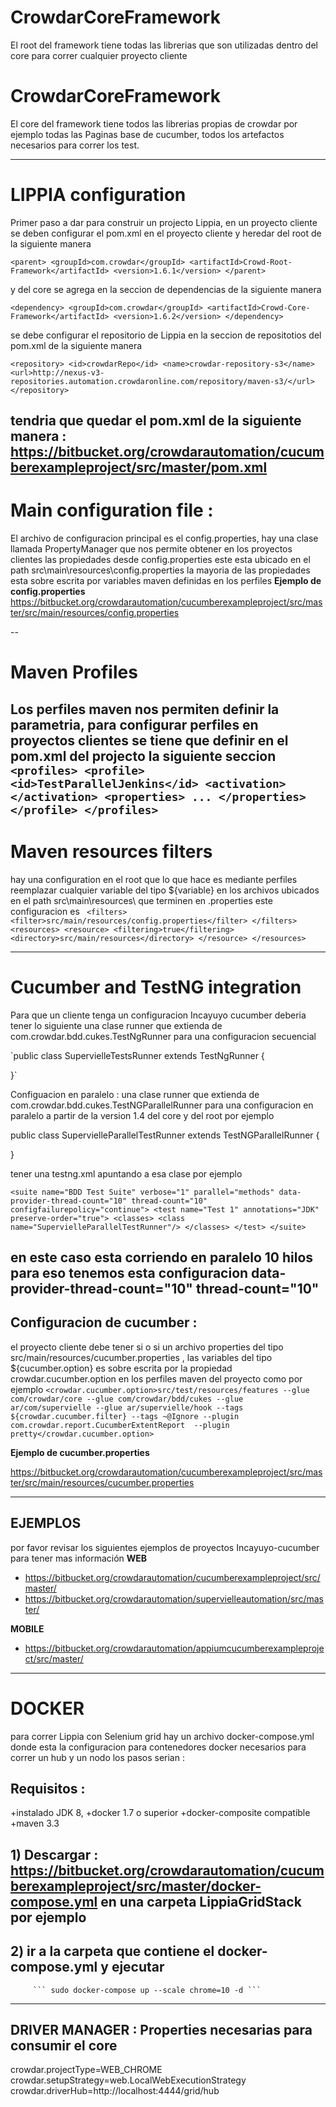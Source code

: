 # CrowdarCoreFramework

El root del framework tiene todas las librerias que son utilizadas dentro del core para correr cualquier proyecto cliente

# CrowdarCoreFramework
El core del framework tiene todos las librerias propias de crowdar por ejemplo todas las Paginas base de cucumber, todos los artefactos necesarios para correr los test.

---

# LIPPIA configuration
Primer paso a dar para construir un projecto Lippia, en un proyecto cliente se deben configurar el pom.xml en el proyecto cliente y  heredar del root de la siguiente manera

`<parent>
        <groupId>com.crowdar</groupId>
        <artifactId>Crowd-Root-Framework</artifactId>
        <version>1.6.1</version>
</parent>`


y del core se agrega en la seccion de dependencias de la siguiente manera 

`<dependency>
            <groupId>com.crowdar</groupId>
            <artifactId>Crowd-Core-Framework</artifactId>
            <version>1.6.2</version>
</dependency>`

se debe configurar el repositorio de Lippia en la seccion de repositotios del pom.xml de la siguiente manera

`<repository>
           <id>crowdarRepo</id>
           <name>crowdar-repository-s3</name>
           <url>http://nexus-v3-repositories.automation.crowdaronline.com/repository/maven-s3/</url>
</repository>`

tendria que quedar el pom.xml de la siguiente manera : 
**https://bitbucket.org/crowdarautomation/cucumberexampleproject/src/master/pom.xml**
--

# Main configuration file : 

El archivo de configuracion principal es el config.properties, hay una clase llamada PropertyManager que nos permite obtener en los proyectos clientes
las propiedades desde config.properties este esta ubicado en el path
src\main\resources\config.properties 
la mayoria de las propiedades esta sobre escrita por variables maven definidas en los perfiles
**Ejemplo de config.properties**
https://bitbucket.org/crowdarautomation/cucumberexampleproject/src/master/src/main/resources/config.properties

--

# Maven Profiles

Los perfiles maven nos permiten definir la parametria, para configurar perfiles en proyectos clientes se tiene que definir en el pom.xml del projecto la siguiente seccion
`<profiles>
 <profile>
            <id>TestParallelJenkins</id>
            <activation>
            </activation>
            <properties>
         ...
            </properties>
        </profile>
</profiles>`
--

# Maven resources filters

hay una configuration en el root que lo que hace es mediante perfiles reemplazar cualquier variable del tipo ${variable} en los archivos ubicados
en el path src\main\resources\ que terminen en .properties este configuracion es 
 ` <filters>            
       <filter>src/main/resources/config.properties</filter>
  </filters>
  <resources>
       <resource>
           <filtering>true</filtering>
           <directory>src/main/resources</directory>
       </resource>
  </resources>`


---

# Cucumber and TestNG integration
Para que un cliente tenga un configuracion Incayuyo cucumber deberia  tener lo siguiente 
una clase runner que extienda de com.crowdar.bdd.cukes.TestNgRunner para una configuracion secuencial 

`public class SupervielleTestsRunner extends TestNgRunner {
	
}`

Configuacion en paralelo :
una clase runner que extienda de com.crowdar.bdd.cukes.TestNGParallelRunner para una configuracion en paralelo a partir de la version 1.4 del core y del root
por ejemplo 

public class SupervielleParallelTestRunner extends TestNGParallelRunner { 

}

tener una testng.xml apuntando a esa clase por ejemplo 

`<suite name="BDD Test Suite" verbose="1" parallel="methods" data-provider-thread-count="10" thread-count="10" configfailurepolicy="continue">
    <test name="Test 1" annotations="JDK" preserve-order="true">
        <classes>
            <class name="SupervielleParallelTestRunner"/>
        </classes>
    </test>
</suite> `

en este caso esta corriendo en paralelo  10 hilos para eso tenemos esta configuracion 
data-provider-thread-count="10" thread-count="10"
--
## Configuracion de cucumber :

 el proyecto cliente debe tener si o si un archivo properties del tipo 
 src/main/resources/cucumber.properties , las variables del tipo ${cucumber.option} es sobre escrita por la propiedad crowdar.cucumber.option en los perfiles 
 maven del proyecto como por ejemplo 
```<crowdar.cucumber.option>src/test/resources/features --glue com/crowdar/core --glue com/crowdar/bdd/cukes --glue ar/com/supervielle --glue ar/supervielle/hook --tags ${crowdar.cucumber.filter} --tags ~@Ignore --plugin com.crowdar.report.CucumberExtentReport  --plugin pretty</crowdar.cucumber.option>```
 
**Ejemplo de cucumber.properties**

https://bitbucket.org/crowdarautomation/cucumberexampleproject/src/master/src/main/resources/cucumber.properties

---

## EJEMPLOS
por favor revisar los siguientes ejemplos de proyectos Incayuyo-cucumber para tener mas información
**WEB**

+ https://bitbucket.org/crowdarautomation/cucumberexampleproject/src/master/
+ https://bitbucket.org/crowdarautomation/supervielleautomation/src/master/

**MOBILE**

+ https://bitbucket.org/crowdarautomation/appiumcucumberexampleproject/src/master/

--- 

# DOCKER
para correr Lippia con Selenium grid hay un archivo docker-compose.yml donde esta la configuracion para contenedores docker necesarios para correr un hub y un nodo 
los pasos serian : 

## Requisitos :
+instalado JDK 8,
+docker 1.7 o superior
+docker-composite compatible
+maven 3.3

## 1) Descargar : https://bitbucket.org/crowdarautomation/cucumberexampleproject/src/master/docker-compose.yml en una carpeta LippiaGridStack por ejemplo
## 2) ir a la carpeta que contiene el docker-compose.yml  y ejecutar 
         ``` sudo docker-compose up --scale chrome=10 -d ```
---

## DRIVER MANAGER : Properties necesarias para consumir el core

crowdar.projectType=WEB_CHROME  
crowdar.setupStrategy=web.LocalWebExecutionStrategy  
crowdar.driverHub=http://localhost:4444/grid/hub  






